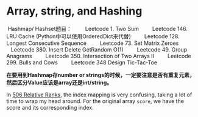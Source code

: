 # Array, string, and Hashing

 Hashmap/ Hashset题目：
        Leetcode 1. Two Sum
        Leetcode 146. LRU Cache (Python中可以使用OrderedDict来代替)
        Leetcode 128. Longest Consecutive Sequence
        Leetcode 73. Set Matrix Zeroes
        Leetcode 380. Insert Delete GetRandom O(1)
        Leetcode 49. Group Anagrams
        Leetcode 350. Intersection of Two Arrays II
        Leetcode 299. Bulls and Cows
        Leetcode 348 Design Tic-Tac-Toe

**在要用到Hashmap存number or strings的时候，一定要注意是否有重复元素，然后区分Value应该是array还是int/string。**

In [506 Relative Ranks](./506_relative_ranks.py), the index mapping is very confusing, taking a lot of time to wrap my head around. 
For the original array `score`, we have the score and its corresponding index. 